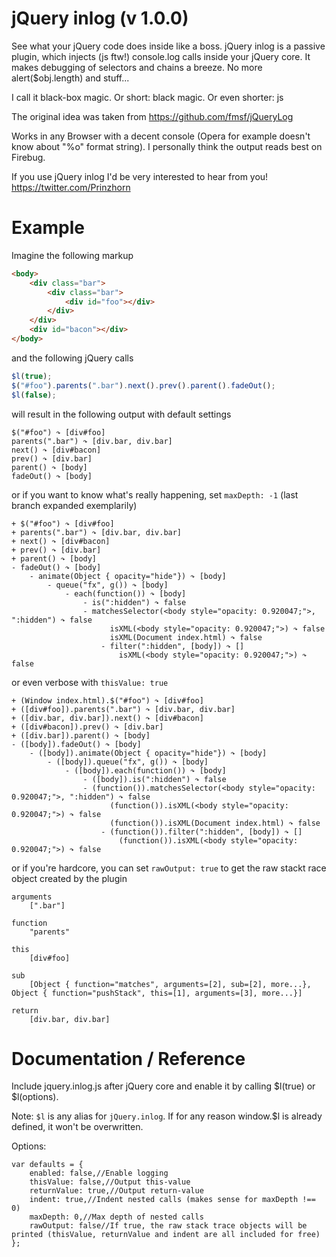 jQuery inlog (v 1.0.0)
======

See what your jQuery code does inside like a boss.
jQuery inlog is a passive plugin, which injects (js ftw!) console.log calls inside your jQuery core.
It makes debugging of selectors and chains a breeze. No more alert($obj.length) and stuff...

I call it black-box magic. Or short: black magic. Or even shorter: js

The original idea was taken from https://github.com/fmsf/jQueryLog

Works in any Browser with a decent console (Opera for example doesn't know about "%o" format string).
I personally think the output reads best on Firebug.


If you use jQuery inlog I'd be very interested to hear from you! https://twitter.com/Prinzhorn


Example
========

Imagine the following markup

```html
<body>
	<div class="bar">
		<div class="bar">
			<div id="foo"></div>
		</div>
	</div>
	<div id="bacon"></div>
</body>
```

and the following jQuery calls

```javascript
$l(true);
$("#foo").parents(".bar").next().prev().parent().fadeOut();
$l(false);
```

will result in the following output with default settings

```
$("#foo") ↷ [div#foo]
parents(".bar") ↷ [div.bar, div.bar]
next() ↷ [div#bacon]
prev() ↷ [div.bar]
parent() ↷ [body]
fadeOut() ↷ [body]
```

or if you want to know what's really happening, set ```maxDepth: -1``` (last branch expanded exemplarily)

```
+ $("#foo") ↷ [div#foo]
+ parents(".bar") ↷ [div.bar, div.bar]
+ next() ↷ [div#bacon]
+ prev() ↷ [div.bar]
+ parent() ↷ [body]
- fadeOut() ↷ [body]
	- animate(Object { opacity="hide"}) ↷ [body]
		- queue("fx", g()) ↷ [body]
			- each(function()) ↷ [body]
				- is(":hidden") ↷ false
				- matchesSelector(<body style="opacity: 0.920047;">, ":hidden") ↷ false
					  isXML(<body style="opacity: 0.920047;">) ↷ false
					  isXML(Document index.html) ↷ false
					- filter(":hidden", [body]) ↷ []
						isXML(<body style="opacity: 0.920047;">) ↷ false
```

or even verbose with ```thisValue: true```

```
+ (Window index.html).$("#foo") ↷ [div#foo]
+ ([div#foo]).parents(".bar") ↷ [div.bar, div.bar]
+ ([div.bar, div.bar]).next() ↷ [div#bacon]
+ ([div#bacon]).prev() ↷ [div.bar]
+ ([div.bar]).parent() ↷ [body]
- ([body]).fadeOut() ↷ [body]
	- ([body]).animate(Object { opacity="hide"}) ↷ [body]
		- ([body]).queue("fx", g()) ↷ [body]
			- ([body]).each(function()) ↷ [body]
				- ([body]).is(":hidden") ↷ false
				- (function()).matchesSelector(<body style="opacity: 0.920047;">, ":hidden") ↷ false
					  (function()).isXML(<body style="opacity: 0.920047;">) ↷ false
					  (function()).isXML(Document index.html) ↷ false
					- (function()).filter(":hidden", [body]) ↷ []
						(function()).isXML(<body style="opacity: 0.920047;">) ↷ false
```

or if you're hardcore, you can set ```rawOutput: true``` to get the raw stackt race object created by the plugin

```
arguments
	[".bar"]

function
	"parents"

this
	[div#foo]

sub
	[Object { function="matches", arguments=[2], sub=[2], more...}, Object { function="pushStack", this=[1], arguments=[3], more...}]

return
	[div.bar, div.bar]
```


Documentation / Reference
========

Include jquery.inlog.js after jQuery core and enable it by calling $l(true) or $l(options).

Note: ```$l``` is any alias for ```jQuery.inlog```. If for any reason window.$l is already defined, it won't be overwritten.

Options:

```
var defaults = {
	enabled: false,//Enable logging
	thisValue: false,//Output this-value
	returnValue: true,//Output return-value
	indent: true,//Indent nested calls (makes sense for maxDepth !== 0)
	maxDepth: 0,//Max depth of nested calls
	rawOutput: false//If true, the raw stack trace objects will be printed (thisValue, returnValue and indent are all included for free)
};
```
